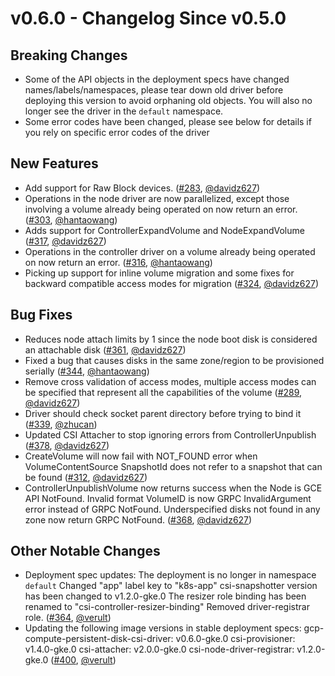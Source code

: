 # v0.6.0 - Changelog Since v0.5.0

## Breaking Changes

- Some of the API objects in the deployment specs have changed names/labels/namespaces, please tear down old driver before deploying this version to avoid orphaning old objects. You will also no longer see the driver in the `default` namespace.
- Some error codes have been changed, please see below for details if you rely on specific error codes of the driver

## New Features

- Add support for Raw Block devices. ([#283](https://github.com/kubernetes-sigs/gcp-compute-persistent-disk-csi-driver/pull/283), [@davidz627](https://github.com/davidz627))
- Operations in the node driver are now parallelized, except those involving a volume already being operated on now return an error. ([#303](https://github.com/kubernetes-sigs/gcp-compute-persistent-disk-csi-driver/pull/303), [@hantaowang](https://github.com/hantaowang))
- Adds support for ControllerExpandVolume and NodeExpandVolume ([#317](https://github.com/kubernetes-sigs/gcp-compute-persistent-disk-csi-driver/pull/317), [@davidz627](https://github.com/davidz627))
- Operations in the controller driver on a volume already being operated on now return an error. ([#316](https://github.com/kubernetes-sigs/gcp-compute-persistent-disk-csi-driver/pull/316), [@hantaowang](https://github.com/hantaowang))
- Picking up support for inline volume migration and some fixes for backward compatible access modes for migration ([#324](https://github.com/kubernetes-sigs/gcp-compute-persistent-disk-csi-driver/pull/324), [@davidz627](https://github.com/davidz627))


## Bug Fixes

- Reduces node attach limits by 1 since the node boot disk is considered an attachable disk ([#361](https://github.com/kubernetes-sigs/gcp-compute-persistent-disk-csi-driver/pull/361), [@davidz627](https://github.com/davidz627))
- Fixed a bug that causes disks in the same zone/region to be provisioned serially ([#344](https://github.com/kubernetes-sigs/gcp-compute-persistent-disk-csi-driver/pull/344), [@hantaowang](https://github.com/hantaowang))
- Remove cross validation of access modes, multiple access modes can be specified that represent all the capabilities of the volume ([#289](https://github.com/kubernetes-sigs/gcp-compute-persistent-disk-csi-driver/pull/289), [@davidz627](https://github.com/davidz627))
- Driver should check socket parent directory before trying to bind it ([#339](https://github.com/kubernetes-sigs/gcp-compute-persistent-disk-csi-driver/pull/339), [@zhucan](https://github.com/zhucan))
- Updated CSI Attacher to stop ignoring errors from ControllerUnpublish ([#378](https://github.com/kubernetes-sigs/gcp-compute-persistent-disk-csi-driver/pull/378), [@davidz627](https://github.com/davidz627))
- CreateVolume will now fail with NOT_FOUND error when VolumeContentSource SnapshotId does not refer to a snapshot that can be found ([#312](https://github.com/kubernetes-sigs/gcp-compute-persistent-disk-csi-driver/pull/312), [@davidz627](https://github.com/davidz627))
- ControllerUnpublishVolume now returns success when the Node is GCE API NotFound.
Invalid format VolumeID is now GRPC InvalidArgument error instead of GRPC NotFound.
Underspecified disks not found in any zone now return GRPC NotFound. ([#368](https://github.com/kubernetes-sigs/gcp-compute-persistent-disk-csi-driver/pull/368), [@davidz627](https://github.com/davidz627))


## Other Notable Changes

- Deployment spec updates:
The deployment is no longer in namespace `default`
Changed "app" label key to "k8s-app"
csi-snapshotter version has been changed to v1.2.0-gke.0
The resizer role binding has been renamed to "csi-controller-resizer-binding"
Removed driver-registrar role.  ([#364](https://github.com/kubernetes-sigs/gcp-compute-persistent-disk-csi-driver/pull/364), [@verult](https://github.com/verult))
- Updating the following image versions in stable deployment specs:
gcp-compute-persistent-disk-csi-driver: v0.6.0-gke.0
csi-provisioner: v1.4.0-gke.0
csi-attacher: v2.0.0-gke.0
csi-node-driver-registrar: v1.2.0-gke.0 ([#400](https://github.com/kubernetes-sigs/gcp-compute-persistent-disk-csi-driver/pull/400), [@verult](https://github.com/verult))